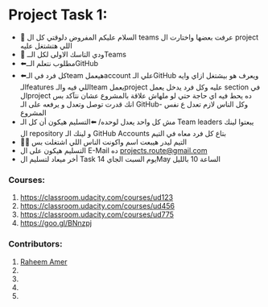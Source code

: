 # Project Task 1:
- 🔴 السلام عليكم المفروض دلوقتي كل ال teams عرفت بعضها واختارت ال project اللي هتشتغل عليه
- 🔴 ودي التاسك الاولى لكل الــTeams
- ⬅️مطلوب نتعلم الــGitHub
- ⬅️كل فرد في الـteam هيعملaccount علي الـGitHub ويعرف هو بيشتغل ازاي وايه الـfeatures اللي فيه والـteam يعملproject عليه وكل فرد يدخل يعمل section في الproject ده يحط فيه اي حاجة حتي لو ملهاش علاقة بالمشروع عشان نتآكد بس انك قدرت توصل وتعدل و يرفعه على الـ GitHub-
  وكل الناس لازم تعدل ع نفس المشروع
- مش كل واحد يعدل لوحده/ ⬅️التسليم هيكون أن كل الـ Team leaders يبعتوا لينك ال repository و لينك الـ GitHub Accounts بتاع كل فرد معاه في التيم
- 🔴🔴 التيم ليدر هيبعت اسم واكونت الناس اللي اشتغلت بس
- التسليم هيكون على ال E-Mail ده projects.route@gmail.com
- أخر ميعاد لتسليم ال Task يوم السبت الجاي 14May الساعة 10 بالليل

### Courses:
1. https://classroom.udacity.com/courses/ud123
2. https://classroom.udacity.com/courses/ud456
3. https://classroom.udacity.com/courses/ud775
4. https://goo.gl/BNnzpj

### Contributors:
1. [Raheem Amer](https://github.com/RaheemAmer)
2. []()
3. []()
4. []()
5. []()
